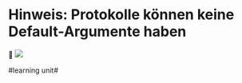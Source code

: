 # Hinweis: Protokolle können keine Default-Argumente haben
📜
![][image-1]

[image-1]:	assets/Bildschirmfoto%202024-02-09%20um%2009.42.28.png

#learning unit#